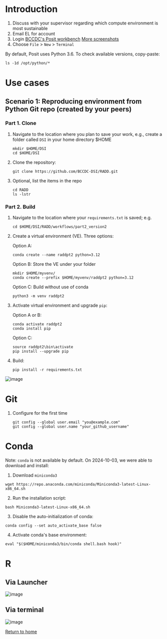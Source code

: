 
# Introduction

1. Discuss with your supervisor regarding which compute environment is most sustainable
2. Email EL for account
3. Login [BCCDC's Posit workbench](https://workbench-posit.bccdc.ca/) [More screenshots](login.md)
4. Choose ```File``` > ```New``` > ```Terminal```
 
By default, Posit uses Python 3.6. To check available versions, copy-paste:
  ```
  ls -1d /opt/python/*
  ```

# Use cases 

## Scenario 1: Reproducing environment from Python Git repo (created by your peers)

### Part 1. Clone

1. Navigate to the location where you plan to save your work, e.g., create a folder called ```DSI``` in your home directory $HOME
   ```
   mkdir $HOME/DSI
   cd $HOME/DSI   
   ```
   
2. Clone the repository:
   ```
   git clone https://github.com/BCCDC-DSI/RADD.git
   ```
   
3. Optional, list the items in the repo
   ```
   cd RADD
   ls -lstr 
   ```


   
### Part 2. Build

1. Navigate to the location where your ```requirements.txt``` is saved; e.g.
   ```
   cd $HOME/DSI/RADD/workflows/part2_version2
   ```
 
2. Create a virtual environment (VE). Three options:

   Option A:
   ```
   conda create --name raddpt2 python=3.12   
   ```

   Option B: Store the VE under your folder
   ```
   mkdir $HOME/myvenv/
   conda create --prefix $HOME/myvenv/raddpt2 python=3.12  
   ```
 
   Option C: Build without use of conda
   ```
   python3 -m venv raddpt2
   ```

3. Activate virtual environment and upgrade ```pip```:

   Option A or B:
   ```
   conda activate raddpt2
   conda install pip
   ```
 
   Option C:
   ```
   source raddpt2\bin\activate
   pip install --upgrade pip
   ```


4. Build:
   ```
   pip install -r requirements.txt
   ```
   
 ![image](https://github.com/user-attachments/assets/8b6a87cc-e74c-43d5-9024-6b905604de00)




# Git

1. Configure for the first time
   ```
   git config --global user.email "you@example.com"
   git config --global user.name "your_github_username"
   ```


# Conda

Note: ```conda``` is not available by default. On 2024-10-03, we were able to download and install:

1. Download ```miniconda3``` 
  ```
  wget https://repo.anaconda.com/miniconda/Miniconda3-latest-Linux-x86_64.sh
  ```

2. Run the installation script:
  ```
  bash Miniconda3-latest-Linux-x86_64.sh
  ```

3. Disable the auto-initialization of conda:
  ```
  conda config --set auto_activate_base false
  ```

4. Activate conda's base environment:
  ```
  eval "$($HOME/miniconda3/bin/conda shell.bash hook)"
  ```

# R

## Via Launcher
![image](https://github.com/user-attachments/assets/a9e8a9f4-df82-4db0-b526-1cd93f00c486)

## Via terminal
![image](https://github.com/user-attachments/assets/ef04a109-feae-42c4-8050-fd7fe7bfb225)

[Return to home](..)
